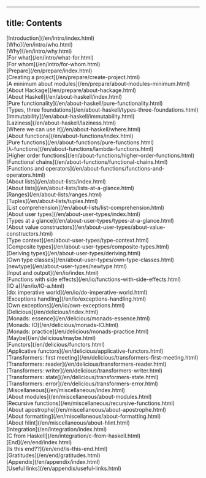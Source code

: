 ----
title: Contents
----

<div id="chaptersGroup"> [Introduction](/en/intro/index.html)</div>
  <div id="chapter"> [Who](/en/intro/who.html)</div>
  <div id="chapter"> [Why](/en/intro/why.html)</div>
  <div id="chapter"> [For what](/en/intro/what-for.html)</div>
  <div id="chapter"> [For whom](/en/intro/for-whom.html)</div>

<div id="chaptersGroup"> [Prepare](/en/prepare/index.html)</div>
  <div id="chapter"> [Creating a project](/en/prepare/create-project.html)</div>
  <div id="chapter"> [A minimum about modules](/en/prepare/about-modules-minimum.html)</div>
  <div id="chapter"> [About Hackage](/en/prepare/about-hackage.html)</div>

<div id="chaptersGroup"> [About Haskell](/en/about-haskell/index.html)</div>
  <div id="chapter"> [Pure functionality](/en/about-haskell/pure-functionality.html)</div>
  <div id="chapter"> [Types, three foundations](/en/about-haskell/types-three-foundations.html)</div>
  <div id="chapter"> [Immutability](/en/about-haskell/immutability.html)</div>
  <div id="chapter"> [Laziness](/en/about-haskell/laziness.html)</div>
  <div id="chapter"> [Where we can use it](/en/about-haskell/where.html)</div>

<div id="chaptersGroup"> [About functions](/en/about-functions/index.html)</div>
  <div id="chapter"> [Pure functions](/en/about-functions/pure-functions.html)</div>
  <div id="chapter"> [λ-functions](/en/about-functions/lambda-functions.html)</div>
  <div id="chapter"> [Higher order functions](/en/about-functions/higher-order-functions.html)</div>
  <div id="chapter"> [Functional chains](/en/about-functions/functional-chains.html)</div>
  <div id="chapter"> [Functions and operators](/en/about-functions/functions-and-operators.html)</div>

<div id="chaptersGroup"> [About lists](/en/about-lists/index.html)</div>
  <div id="chapter"> [About lists](/en/about-lists/lists-at-a-glance.html)</div>
  <div id="chapter"> [Ranges](/en/about-lists/ranges.html)</div>
  <div id="chapter"> [Tuples](/en/about-lists/tuples.html)</div>
  <div id="chapter"> [List comprehension](/en/about-lists/list-comprehension.html)</div>

<div id="chaptersGroup"> [About user types](/en/about-user-types/index.html)</div>
  <div id="chapter"> [Types at a glance](/en/about-user-types/types-at-a-glance.html)</div>
  <div id="chapter"> [About value constructors](/en/about-user-types/about-value-constructors.html)</div>
  <div id="chapter"> [Type context](/en/about-user-types/type-context.html)</div>
  <div id="chapter"> [Composite types](/en/about-user-types/composite-types.html)</div>
  <div id="chapter"> [Deriving types](/en/about-user-types/deriving.html)</div>
  <div id="chapter"> [Own type classes](/en/about-user-types/own-type-classes.html)</div>
  <div id="chapter"> [newtype](/en/about-user-types/newtype.html)</div>

<div id="chaptersGroup"> [Input and output](/en/io/index.html)</div>
  <div id="chapter"> [Functions with side effects](/en/io/functions-with-side-effects.html)</div>
  <div id="chapter"> [IO a](/en/io/IO-a.html)</div>
  <div id="chapter"> [do: imperative world](/en/io/do-imperative-world.html)</div>
  <div id="chapter"> [Exceptions handling](/en/io/exceptions-handling.html)</div>
  <div id="chapter"> [Own exceptions](/en/io/own-exceptions.html)</div>

<div id="chaptersGroup"> [Delicious](/en/delicious/index.html)</div>
  <div id="chapter"> [Monads: essence](/en/delicious/monads-essence.html)</div>
  <div id="chapter"> [Monads: IO](/en/delicious/monads-IO.html)</div>
  <div id="chapter"> [Monads: practice](/en/delicious/monads-practice.html)</div>
  <div id="chapter"> [Maybe](/en/delicious/maybe.html)</div>
  <div id="chapter"> [Functors](/en/delicious/functors.html)</div>
  <div id="chapter"> [Applicative functors](/en/delicious/applicative-functors.html)</div>
  <div id="chapter"> [Transformers: first meeting](/en/delicious/transformers-first-meeting.html)</div>
  <div id="chapter"> [Transformers: reader](/en/delicious/transformers-reader.html)</div>
  <div id="chapter"> [Transformers: writer](/en/delicious/transformers-writer.html)</div>
  <div id="chapter"> [Transformers: state](/en/delicious/transformers-state.html)</div>
  <div id="chapter"> [Transformers: error](/en/delicious/transformers-error.html)</div>

<div id="chaptersGroup"> [Miscellaneous](/en/miscellaneous/index.html)</div>
  <div id="chapter"> [About modules](/en/miscellaneous/about-modules.html)</div>
  <div id="chapter"> [Recursive functions](/en/miscellaneous/recursive-functions.html)</div>
  <div id="chapter"> [About apostrophe](/en/miscellaneous/about-apostrophe.html)</div>
  <div id="chapter"> [About formatting](/en/miscellaneous/about-formatting.html)</div>
  <div id="chapter"> [About hlint](/en/miscellaneous/about-hlint.html)</div>

<div id="chaptersGroup"> [Integration](/en/integration/index.html)</div>
  <div id="chapter"> [C from Haskell](/en/integration/c-from-haskell.html)</div>

<div id="chaptersGroup"> [End](/en/end/index.html)</div>
  <div id="chapter"> [Is this end??](/en/end/is-this-end.html)</div>
  <div id="chapter"> [Gratitudes](/en/end/gratitudes.html)</div>

<div id="chaptersGroup"> [Appendix](/en/appendix/index.html)</div>
  <div id="chapter"> [Useful links](/en/appendix/useful-links.html)</div>

